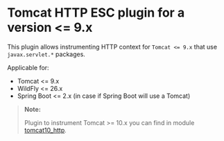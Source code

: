 # Tomcat HTTP ESC plugin for a version <= 9.x

This plugin allows instrumenting HTTP context for `Tomcat <= 9.x` that use `javax.servlet.*` packages.

Applicable for:

* Tomcat <= 9.x
* WildFly <= 26.x
* Spring Boot <= 2.x (in case if Spring Boot will use a Tomcat)

> **Note:**
>
> Plugin to instrument Tomcat >= 10.x you can find in module [tomcat10_http](../tomcat10_http).
